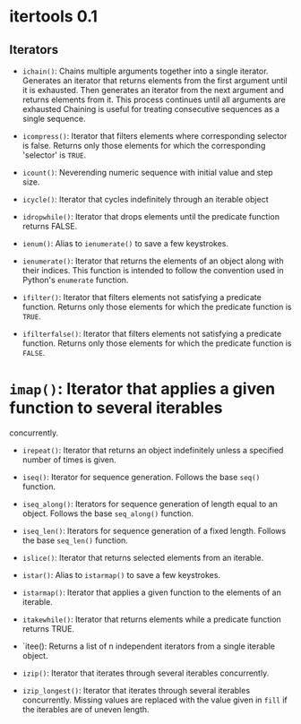# itertools 0.1

## Iterators

* `ichain()`: Chains multiple arguments together into a single iterator.
  Generates an iterator that returns elements from the first argument until it
  is exhausted. Then generates an iterator from the next argument and returns
  elements from it. This process continues until all arguments are exhausted
  Chaining is useful for treating consecutive sequences as a single sequence.

* `icompress()`: Iterator that filters elements where corresponding selector is
  false. Returns only those elements for which the corresponding 'selector' is
  `TRUE`.

* `icount()`: Neverending numeric sequence with initial value and step size.

* `icycle()`: Iterator that cycles indefinitely through an iterable object

* `idropwhile()`: Iterator that drops elements until the predicate function
  returns FALSE.

* `ienum()`: Alias to `ienumerate()` to save a few keystrokes.

* `ienumerate()`: Iterator that returns the elements of an object along with
  their indices. This function is intended to follow the convention used in
  Python's `enumerate` function.

* `ifilter()`: Iterator that filters elements not satisfying a predicate
  function. Returns only those elements for which the predicate function is
  `TRUE`.

* `ifilterfalse()`: Iterator that filters elements not satisfying a predicate
  function. Returns only those elements for which the predicate function is
  `FALSE`.

# `imap()`: Iterator that applies a given function to several iterables
  concurrently.

* `irepeat()`: Iterator that returns an object indefinitely unless a specified
  number of times is given.

* `iseq()`: Iterator for sequence generation. Follows the base `seq()` function.

* `iseq_along()`: Iterators for sequence generation of length equal to an
  object. Follows the base `seq_along()` function.

* `iseq_len()`: Iterators for sequence generation of a fixed length. Follows the
  base `seq_len()` function.

* `islice()`: Iterator that returns selected elements from an iterable.

* `istar()`: Alias to `istarmap()` to save a few keystrokes.

* `istarmap()`: Iterator that applies a given function to the elements of an
  iterable.

* `itakewhile()`: Iterator that returns elements while a predicate function
  returns TRUE.

* `itee(): Returns a list of n independent iterators from a single iterable
  object.

* `izip()`: Iterator that iterates through several iterables concurrently.

* `izip_longest()`: Iterator that iterates through several iterables
  concurrently. Missing values are replaced with the value given in `fill` if
  the iterables are of uneven length.
